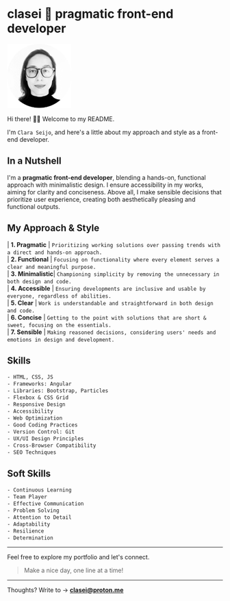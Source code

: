 # clasei 🚀 pragmatic front-end developer

<img src="cla_sei_profile_pic_bw_circle.png" alt="clasei profile pic" width="150"/>

Hi there! 👋🏾 Welcome to my README.

I'm ```Clara Seijo```, and here's a little about my approach and style as a front-end developer.

## In a Nutshell

I'm a **pragmatic front-end developer**, blending a hands-on, functional approach with minimalistic design. I ensure accessibility in my works, aiming for clarity and conciseness. Above all, I make sensible decisions that prioritize user experience, creating both aesthetically pleasing and functional outputs.

## My Approach & Style

| **1. Pragmatic**   | ```Prioritizing working solutions over passing trends with a direct and hands-on approach.```          
| **2. Functional**  | ```Focusing on functionality where every element serves a clear and meaningful purpose.```             
| **3. Minimalistic**| ```Championing simplicity by removing the unnecessary in both design and code.```                      
| **4. Accessible**  | ```Ensuring developments are inclusive and usable by everyone, regardless of abilities.```             
| **5. Clear**       | ```Work is understandable and straightforward in both design and code.```                              
| **6. Concise**     | ```Getting to the point with solutions that are short & sweet, focusing on the essentials.```          
| **7. Sensible**    | ```Making reasoned decisions, considering users' needs and emotions in design and development.```      


## Skills 

```
- HTML, CSS, JS
- Frameworks: Angular
- Libraries: Bootstrap, Particles
- Flexbox & CSS Grid
- Responsive Design
- Accessibility
- Web Optimization
- Good Coding Practices
- Version Control: Git
- UX/UI Design Principles
- Cross-Browser Compatibility
- SEO Techniques
```

## Soft Skills

```
- Continuous Learning
- Team Player
- Effective Communication
- Problem Solving
- Attention to Detail
- Adaptability
- Resilience
- Determination
```

---

Feel free to explore my portfolio and let's connect. 

> Make a nice day, one line at a time!

---

Thoughts? Write to → [**clasei@proton.me**](mailto:clasei@proton.me)
